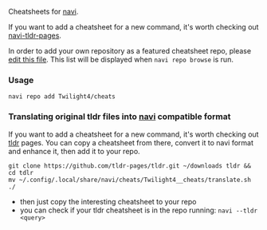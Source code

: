 Cheatsheets for [navi](https://github.com/denisidoro/navi).

If you want to add a cheatsheet for a new command, it's worth checking out [navi-tldr-pages](https://github.com/denisidoro/navi-tldr-pages).

In order to add your own repository as a featured cheatsheet repo, please [edit this file](https://github.com/denisidoro/cheats/edit/master/featured_repos.txt). This list will be displayed when `navi repo browse` is run.

### Usage
```
navi repo add Twilight4/cheats
```

### Translating original tldr files into [navi](https://github.com/denisidoro/navi) compatible format
If you want to add a cheatsheet for a new command, it's worth checking out [tldr](https://github.com/tldr-pages/tldr) pages. You can copy a cheatsheet from there, convert it to navi format and enhance it, then add it to your repo.
```
git clone https://github.com/tldr-pages/tldr.git ~/downloads tldr && cd tdlr
mv ~/.config/.local/share/navi/cheats/Twilight4__cheats/translate.sh ./
```
- then just copy the interesting cheatsheet to your repo
- you can check if your tldr cheatsheet is in the repo running: `navi --tldr <query>`
